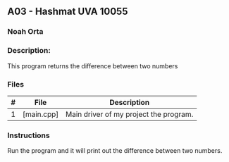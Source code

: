 ## A03 - Hashmat UVA 10055
### Noah Orta
### Description:

This program returns the difference between two numbers

### Files

|   #   | File            | Description                                        |
| :---: | --------------- | -------------------------------------------------- |
|   1   | [main.cpp]      | Main driver of my project the program.      |


### Instructions

Run the program and it will print out the difference between two numbers.
